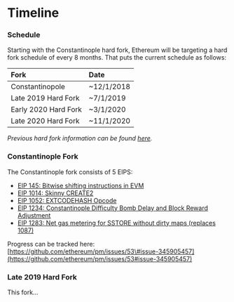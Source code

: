 # Timeline

### Schedule

Starting with the Constantinople hard fork, Ethereum will be targeting a hard fork schedule of every 8 months. That puts the current schedule as follows: 

| Fork | Date |
| :--- | :--- |
| Constantinopole | ~12/1/2018 |
| Late 2019 Hard Fork | ~7/1/2019 |
| Early 2020 Hard Fork | ~3/1/2020 |
| Late 2020 Hard Fork | ~11/1/2020 |

_Previous hard fork information can be found_ [_here_](../ethereum-101/history.md#hard-fork-history)_._

### Constantinople Fork

The Constantinople fork consists of 5 EIPS:

* [EIP 145: Bitwise shifting instructions in EVM](https://eips.ethereum.org/EIPS/eip-145)
* [EIP 1014: Skinny CREATE2](https://eips.ethereum.org/EIPS/eip-1014)
* [EIP 1052: EXTCODEHASH Opcode](https://eips.ethereum.org/EIPS/eip-1052)
* [EIP 1234: Constantinople Difficulty Bomb Delay and Block Reward Adjustment](https://eips.ethereum.org/EIPS/eip-1234)
* [EIP 1283: Net gas metering for SSTORE without dirty maps \(replaces 1087\)](https://eips.ethereum.org/EIPS/eip-1283)

Progress can be tracked here: [https://github.com/ethereum/pm/issues/53\#issue-345905457](https://github.com/ethereum/pm/issues/53#issue-345905457)

### Late 2019 Hard Fork

This fork...

